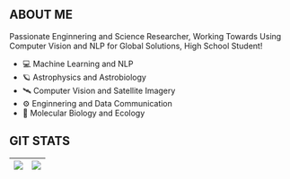 ## ABOUT ME
Passionate Enginnering and Science Researcher, Working Towards Using Computer Vision and NLP for Global Solutions, High School Student!

- 💻 Machine Learning and NLP
- 🪐 Astrophysics and Astrobiology
- 🛰 Computer Vision and Satellite Imagery
- ⚙️ Enginnering and Data Communication
- 🧬 Molecular Biology and Ecology

## GIT STATS
<img src="https://github-readme-stats.vercel.app/api?username=sriramelango&&show_icons=true&count_private=true&theme=midnight-purple"/>|<img src="https://github-readme-streak-stats.herokuapp.com/?user=sriramelango&theme=midnight-purple"/>|
|---|---|

